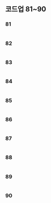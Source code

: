 ## 코드업 81~90

### 81

```java

```

### 82

```java

```

### 83

```java

```

### 84

```java

```

### 85

```java

```

### 86

```java

```

### 87

```java

```

### 88

```java

```

### 89

```java

```

### 90

```ja



